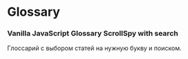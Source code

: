 # Glossary
### Vanilla JavaScript Glossary ScrollSpy with search

Глоссарий с выбором статей на нужную букву и поиском.
